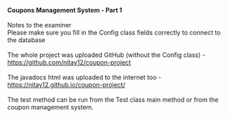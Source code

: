 **Coupons Management System - Part 1**
<br>
<br>
Notes to the examiner
<br>
Please make sure you fill in the Config class fields correctly to connect to the database
<br>
<br>
The whole project was uploaded GitHub (without the Config class) - https://github.com/nitay12/coupon-project
<br>
<br>
The javadocs html was uploaded to the internet too - https://nitay12.github.io/coupon-project/
<br>
<br>
The test method can be run from the Test class main method or from the coupon management system.